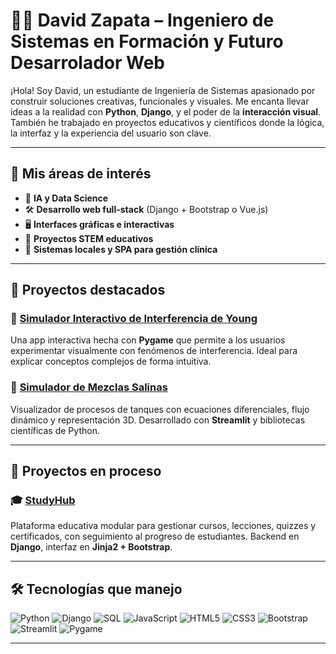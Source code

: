 # 👨‍💻 David Zapata – Ingeniero de Sistemas en Formación y Futuro Desarrolador Web 

¡Hola! Soy David, un estudiante de Ingeniería de Sistemas apasionado por construir soluciones creativas, funcionales y visuales. Me encanta llevar ideas a la realidad con **Python**, **Django**, y el poder de la **interacción visual**. También he trabajado en proyectos educativos y científicos donde la lógica, la interfaz y la experiencia del usuario son clave.

---

## 🚀 Mis áreas de interés

- 🧠 **IA y Data Science**
- 🛠️ **Desarrollo web full-stack** (Django + Bootstrap o Vue.js)
- 🖥️ **Interfaces gráficas e interactivas**
- 🧪 **Proyectos STEM educativos**
- 🧩 **Sistemas locales y SPA para gestión clínica**

---

## 🧪 Proyectos destacados

### 🔬 [Simulador Interactivo de Interferencia de Young](#)
Una app interactiva hecha con **Pygame** que permite a los usuarios experimentar visualmente con fenómenos de interferencia. Ideal para explicar conceptos complejos de forma intuitiva.



### 🧪 [Simulador de Mezclas Salinas](#)
Visualizador de procesos de tanques con ecuaciones diferenciales, flujo dinámico y representación 3D. Desarrollado con **Streamlit** y bibliotecas científicas de Python.

---
## 🧪 Proyectos en proceso

### 🎓 [StudyHub](#)
Plataforma educativa modular para gestionar cursos, lecciones, quizzes y certificados, con seguimiento al progreso de estudiantes. Backend en **Django**, interfaz en **Jinja2 + Bootstrap**.

---

## 🛠️ Tecnologías que manejo

![Python](https://img.shields.io/badge/-Python-3776AB?logo=python&logoColor=white&style=flat)
![Django](https://img.shields.io/badge/-Django-092E20?logo=django&logoColor=white&style=flat)
![SQL](https://img.shields.io/badge/-SQLite-003B57?logo=sqlite&logoColor=white&style=flat)
![JavaScript](https://img.shields.io/badge/-JavaScript-F7DF1E?logo=javascript&logoColor=black&style=flat)
![HTML5](https://img.shields.io/badge/-HTML5-E34F26?logo=html5&logoColor=white&style=flat)
![CSS3](https://img.shields.io/badge/-CSS3-1572B6?logo=css3&logoColor=white&style=flat)
![Bootstrap](https://img.shields.io/badge/-Bootstrap-7952B3?logo=bootstrap&logoColor=white&style=flat)
![Streamlit](https://img.shields.io/badge/-Streamlit-FF4B4B?logo=streamlit&logoColor=white&style=flat)
![Pygame](https://img.shields.io/badge/-Pygame-0C2C35?logo=pygame&logoColor=white&style=flat)

---
